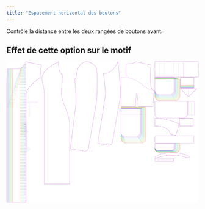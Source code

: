 ```yaml
---
title: "Espacement horizontal des boutons"
---
```


Contrôle la distance entre les deux rangées de boutons avant.

## Effet de cette option sur le motif

![Cette image montre l'effet de cette option en superposant plusieurs variantes qui ont une valeur différente pour cette option](carlita_buttonspacinghorizontal_sample.svg "Effet de cette option sur le motif")
